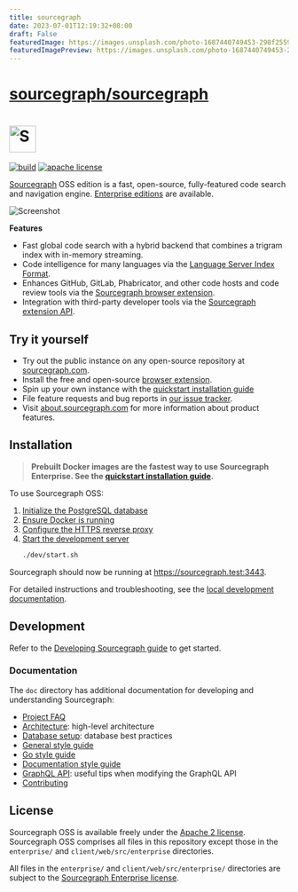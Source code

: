```yaml
---
title: sourcegraph
date: 2023-07-01T12:19:32+08:00
draft: False
featuredImage: https://images.unsplash.com/photo-1687440749453-298f255977ad?ixid=M3w0NjAwMjJ8MHwxfHJhbmRvbXx8fHx8fHx8fDE2ODgxODQ5ODN8&ixlib=rb-4.0.3
featuredImagePreview: https://images.unsplash.com/photo-1687440749453-298f255977ad?ixid=M3w0NjAwMjJ8MHwxfHJhbmRvbXx8fHx8fHx8fDE2ODgxODQ5ODN8&ixlib=rb-4.0.3
---
```


# [sourcegraph/sourcegraph](https://github.com/sourcegraph/sourcegraph)

# <a href="https://sourcegraph.com"><picture><source srcset="./ui/assets/img/sourcegraph-head-logo.svg" media="(prefers-color-scheme: dark)"/><img alt="Sourcegraph" src="./ui/assets/img/sourcegraph-light-head-logo.svg" height="48px" /></picture></a>

[![build](https://badge.buildkite.com/00bbe6fa9986c78b8e8591cffeb0b0f2e8c4bb610d7e339ff6.svg?branch=master)](https://buildkite.com/sourcegraph/sourcegraph)
[![apache license](https://img.shields.io/badge/license-Apache-blue.svg)](LICENSE)

[Sourcegraph](https://about.sourcegraph.com/) OSS edition is a fast, open-source, fully-featured code search and navigation engine. [Enterprise editions](https://about.sourcegraph.com/pricing) are available.

![Screenshot](https://user-images.githubusercontent.com/1646931/46309383-09ba9800-c571-11e8-8ee4-1a2ec32072f2.png)

**Features**

- Fast global code search with a hybrid backend that combines a trigram index with in-memory streaming.
- Code intelligence for many languages via the [Language Server Index Format](https://lsif.dev/).
- Enhances GitHub, GitLab, Phabricator, and other code hosts and code review tools via the [Sourcegraph browser extension](https://docs.sourcegraph.com/integration/browser_extension).
- Integration with third-party developer tools via the [Sourcegraph extension API](https://docs.sourcegraph.com/extensions).

## Try it yourself

- Try out the public instance on any open-source repository at [sourcegraph.com](https://sourcegraph.com/github.com/golang/go/-/blob/src/net/http/httptest/httptest.go#L41:6&tab=references).
- Install the free and open-source [browser extension](https://chrome.google.com/webstore/detail/sourcegraph/dgjhfomjieaadpoljlnidmbgkdffpack?hl=en).
- Spin up your own instance with the [quickstart installation guide](https://docs.sourcegraph.com/#getting-started)
- File feature requests and bug reports in [our issue tracker](https://github.com/sourcegraph/sourcegraph/issues).
- Visit [about.sourcegraph.com](https://about.sourcegraph.com) for more information about product features.

## Installation

> **Prebuilt Docker images are the fastest way to use Sourcegraph Enterprise. See the [quickstart installation guide](https://docs.sourcegraph.com/#getting-started).**

To use Sourcegraph OSS:

1. [Initialize the PostgreSQL database](doc/dev/getting-started/quickstart_2_initialize_database.md)
1. [Ensure Docker is running](doc/dev/getting-started/quickstart_3_start_docker.md)
1. [Configure the HTTPS reverse proxy](doc/dev/getting-started/quickstart_5_configure_https_reverse_proxy.md)
1. [Start the development server](doc/dev/getting-started/quickstart_6_start_server.md)
   ```sh
   ./dev/start.sh
   ```

Sourcegraph should now be running at https://sourcegraph.test:3443.

For detailed instructions and troubleshooting, see the [local development documentation](./doc/dev/index.md).

## Development

Refer to the [Developing Sourcegraph guide](doc/dev/index.md) to get started.

### Documentation

The `doc` directory has additional documentation for developing and understanding Sourcegraph:

- [Project FAQ](./doc/admin/faq.md)
- [Architecture](./doc/dev/background-information/architecture/index.md): high-level architecture
- [Database setup](./doc/dev/background-information/postgresql.md): database best practices
- [General style guide](https://about.sourcegraph.com/handbook/communication/style_guide)
- [Go style guide](https://about.sourcegraph.com/handbook/engineering/languages/go)
- [Documentation style guide](https://about.sourcegraph.com/handbook/engineering/product_documentation)
- [GraphQL API](./doc/api/graphql/index.md): useful tips when modifying the GraphQL API
- [Contributing](./CONTRIBUTING.md)

## License

Sourcegraph OSS is available freely under the [Apache 2 license](LICENSE.apache). Sourcegraph OSS comprises all files in this repository except those in the `enterprise/` and `client/web/src/enterprise` directories.

All files in the `enterprise/` and `client/web/src/enterprise/` directories are subject to the [Sourcegraph Enterprise license](LICENSE.enterprise).

